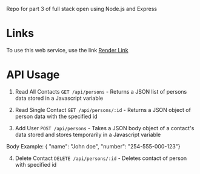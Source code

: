 Repo for part 3 of full stack open using Node.js and Express 

# Links
 To use this web service, use the link [Render Link](https://notes-v2-backend.onrender.com) 

# API Usage
1. Read All Contacts
`GET /api/persons` - Returns a JSON list of persons data stored in a Javascript variable

2. Read Single Contact
`GET /api/persons/:id` - Returns a JSON object of person data with the specified id

3. Add User
`POST /api/persons` - Takes a JSON body object of a contact's data stored and stores temporarily in a Javascript variable

Body Example: { "name": "John doe", "number": "254-555-000-123"}

4. Delete Contact
`DELETE /api/persons/:id` - Deletes contact of person with specified id
